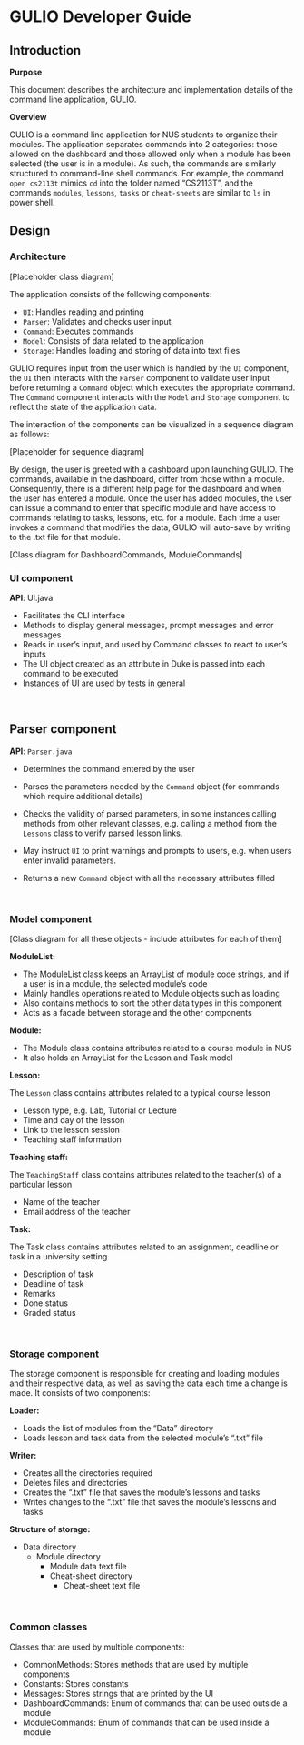 # GULIO Developer Guide

## Introduction

**Purpose**

This document describes the architecture and implementation details of the command line application, GULIO.

**Overview**

GULIO is a command line application for NUS students to organize their modules. The application separates commands into 2 categories: those allowed on the dashboard and those allowed only when a module has been selected (the user is in a module). As such, the commands are similarly structured to command-line shell commands. For example, the command `open cs2113t` mimics `cd` into the folder named “CS2113T”, and the commands `modules`, `lessons`, `tasks` or `cheat-sheets` are similar to `ls` in power shell.

## Design

### Architecture

[Placeholder class diagram]

The application consists of the following components:
* `UI`: Handles reading and printing
* `Parser`: Validates and checks user input
* `Command`: Executes commands
* `Model`: Consists of data related to the application
* `Storage`: Handles loading and storing of data into text files

GULIO requires input from the user which is handled by the `UI` component, the `UI` then interacts with the `Parser` component to validate user input before returning a `Command` object which executes the appropriate command. The `Command` component interacts with the `Model` and `Storage` component to reflect the state of the application data.

The interaction of the components can be visualized in a sequence diagram as follows:

[Placeholder for sequence diagram]

By design, the user is greeted with a dashboard upon launching GULIO. The commands, available in the dashboard, differ from those within a module. Consequently, there is a different help page for the dashboard and when the user has entered a module. Once the user has added modules, the user can issue a command to enter that specific module and have access to commands relating to tasks, lessons, etc. for a module. Each time a user invokes a command that modifies the data, GULIO will auto-save by writing to the .txt file for that module.

[Class diagram for DashboardCommands, ModuleCommands]

### UI component
**API**: UI.java

* Facilitates the CLI interface
* Methods to display general messages, prompt messages and error messages
* Reads in user’s input, and used by Command classes to react to user’s inputs
* The UI object created as an attribute in Duke is passed into each command to be executed
* Instances of UI are used by tests in general

&nbsp;&nbsp;

## Parser component
**API**: `Parser.java`

* Determines the command entered by the user

* Parses the parameters needed by the `Command` object (for commands which require additional details)

* Checks the validity of parsed parameters, in some instances calling methods from other relevant classes, e.g. calling a method from the `Lessons` class to verify parsed lesson links.

* May instruct `UI` to print warnings and prompts to users, e.g. when users enter invalid parameters.

* Returns a new `Command` object with all the necessary attributes filled

&nbsp;&nbsp;

### Model component

[Class diagram for all these objects - include attributes for each of them]

**ModuleList:**

* The ModuleList class keeps an ArrayList of module code strings, 
  and if a user is in a module, the selected module’s code
* Mainly handles operations related to Module objects such as loading
* Also contains methods to sort the other data types in this component
* Acts as a facade between storage and the other components

**Module:**

* The Module class contains attributes related to a course module in NUS
* It also holds an ArrayList for the Lesson and Task model

**Lesson:**

The `Lesson` class contains attributes related to a typical course lesson

* Lesson type, e.g. Lab, Tutorial or Lecture
* Time and day of the lesson
* Link to the lesson session
* Teaching staff information

**Teaching staff:**

The `TeachingStaff` class contains attributes related to the teacher(s) of a particular lesson

* Name of the teacher
* Email address of the teacher

**Task:**

The Task class contains attributes related to an assignment, deadline or task in a university setting

* Description of task
* Deadline of task
* Remarks
* Done status
* Graded status

&nbsp;&nbsp;
### Storage component
The storage component is responsible for creating and loading modules and their respective data, as well as saving the data each time a change is made. It consists of two components:

**Loader:**

* Loads the list of modules from the “Data” directory
* Loads lesson and task data from the selected module’s “.txt” file

**Writer:**

* Creates all the directories required 
* Deletes files and directories
* Creates the “.txt” file that saves the module’s lessons and tasks
* Writes changes to the “.txt” file that saves the module’s lessons and tasks

**Structure of storage:**

* Data directory
    * Module directory
        * Module data text file
        * Cheat-sheet directory
            * Cheat-sheet text file
    
&nbsp; &nbsp;
### Common classes
Classes that are used by multiple components:
* CommonMethods: Stores methods that are used by multiple components
* Constants: Stores constants
* Messages: Stores strings that are printed by the UI
* DashboardCommands: Enum of commands that can be used outside a module
* ModuleCommands: Enum of commands that can be used inside a module
